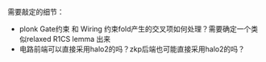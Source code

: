 需要敲定的细节：
- plonk Gate约束 和 Wiring 约束fold产生的交叉项如何处理？需要确定一个类似relaxed R1CS lemma 出来
- 电路前端可以直接采用halo2的吗？zkp后端也可能直接采用halo2的吗？